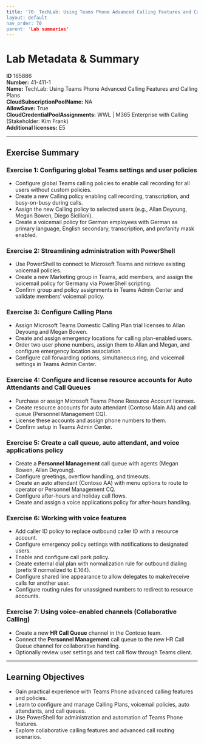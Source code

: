 ```yaml
---
title: '70: TechLab: Using Teams Phone Advanced Calling Features and Calling Plans` 
layout: default
nav_order: 70
parent: 'Lab summaries'
--- 
```


# Lab Metadata & Summary

**ID** 165886  
**Number:** 41-411-1  
**Name:** TechLab: Using Teams Phone Advanced Calling Features and Calling Plans  
**CloudSubscriptionPoolName:** NA  
**AllowSave:** True  
**CloudCredentialPoolAssignments:** WWL | M365 Enterprise with Calling (Stakeholder: Kim Frank)  
**Additional licenses:** E5  

---

## Exercise Summary

### Exercise 1: Configuring global Teams settings and user policies
- Configure global Teams calling policies to enable call recording for all users without custom policies.  
- Create a new Calling policy enabling call recording, transcription, and busy-on-busy during calls.  
- Assign the new Calling policy to selected users (e.g., Allan Deyoung, Megan Bowen, Diego Siciliani).  
- Create a voicemail policy for German employees with German as primary language, English secondary, transcription, and profanity mask enabled.  

### Exercise 2: Streamlining administration with PowerShell
- Use PowerShell to connect to Microsoft Teams and retrieve existing voicemail policies.  
- Create a new Marketing group in Teams, add members, and assign the voicemail policy for Germany via PowerShell scripting.  
- Confirm group and policy assignments in Teams Admin Center and validate members’ voicemail policy.  

### Exercise 3: Configure Calling Plans
- Assign Microsoft Teams Domestic Calling Plan trial licenses to Allan Deyoung and Megan Bowen.  
- Create and assign emergency locations for calling plan-enabled users.  
- Order two user phone numbers, assign them to Allan and Megan, and configure emergency location association.  
- Configure call forwarding options, simultaneous ring, and voicemail settings in Teams Admin Center.  

### Exercise 4: Configure and license resource accounts for Auto Attendants and Call Queues
- Purchase or assign Microsoft Teams Phone Resource Account licenses.  
- Create resource accounts for auto attendant (Contoso Main AA) and call queue (Personnel Management CQ).  
- License these accounts and assign phone numbers to them.  
- Confirm setup in Teams Admin Center.  

### Exercise 5: Create a call queue, auto attendant, and voice applications policy
- Create a **Personnel Management** call queue with agents (Megan Bowen, Allan Deyoung).  
- Configure greetings, overflow handling, and timeouts.  
- Create an auto attendant (Contoso AA) with menu options to route to operator or Personnel Management CQ.  
- Configure after-hours and holiday call flows.  
- Create and assign a voice applications policy for after-hours handling.  

### Exercise 6: Working with voice features
- Add caller ID policy to replace outbound caller ID with a resource account.  
- Configure emergency policy settings with notifications to designated users.  
- Enable and configure call park policy.  
- Create external dial plan with normalization rule for outbound dialing (prefix 9 normalized to E.164).  
- Configure shared line appearance to allow delegates to make/receive calls for another user.  
- Configure routing rules for unassigned numbers to redirect to resource accounts.  

### Exercise 7: Using voice-enabled channels (Collaborative Calling)
- Create a new **HR Call Queue** channel in the Contoso team.  
- Connect the **Personnel Management** call queue to the new HR Call Queue channel for collaborative handling.  
- Optionally review user settings and test call flow through Teams client.  

---

## Learning Objectives
- Gain practical experience with Teams Phone advanced calling features and policies.  
- Learn to configure and manage Calling Plans, voicemail policies, auto attendants, and call queues.  
- Use PowerShell for administration and automation of Teams Phone features.  
- Explore collaborative calling features and advanced call routing scenarios.  
